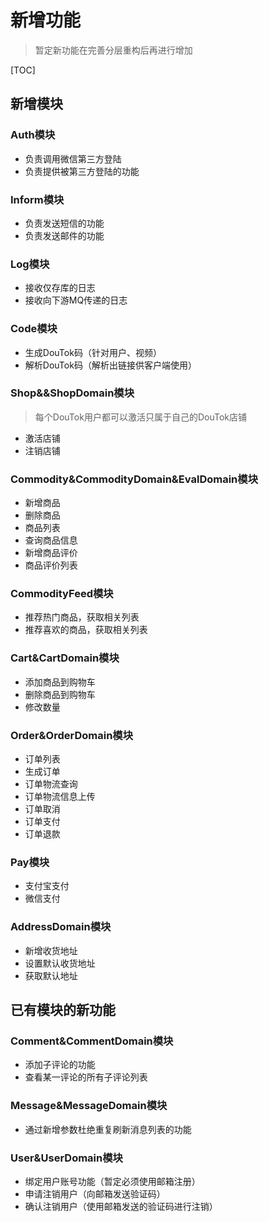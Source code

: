 # 新增功能

> 暂定新功能在完善分层重构后再进行增加

[TOC]

## 新增模块

### Auth模块

- 负责调用微信第三方登陆
- 负责提供被第三方登陆的功能

### Inform模块

- 负责发送短信的功能
- 负责发送邮件的功能

### Log模块

- 接收仅存库的日志
- 接收向下游MQ传递的日志

### Code模块

- 生成DouTok码（针对用户、视频）
- 解析DouTok码（解析出链接供客户端使用）

### Shop&&ShopDomain模块

> 每个DouTok用户都可以激活只属于自己的DouTok店铺

- 激活店铺
- 注销店铺

### Commodity&CommodityDomain&EvalDomain模块

- 新增商品
- 删除商品
- 商品列表
- 查询商品信息
- 新增商品评价
- 商品评价列表

### CommodityFeed模块

- 推荐热门商品，获取相关列表
- 推荐喜欢的商品，获取相关列表

### Cart&CartDomain模块

- 添加商品到购物车
- 删除商品到购物车
- 修改数量

### Order&OrderDomain模块

- 订单列表
- 生成订单
- 订单物流查询
- 订单物流信息上传
- 订单取消
- 订单支付
- 订单退款

### Pay模块

- 支付宝支付
- 微信支付

### AddressDomain模块

- 新增收货地址
- 设置默认收货地址
- 获取默认地址

## 已有模块的新功能

### Comment&CommentDomain模块

- 添加子评论的功能
- 查看某一评论的所有子评论列表

### Message&MessageDomain模块

- 通过新增参数杜绝重复刷新消息列表的功能

### User&UserDomain模块

- 绑定用户账号功能（暂定必须使用邮箱注册）
- 申请注销用户（向邮箱发送验证码）
- 确认注销用户（使用邮箱发送的验证码进行注销）
